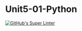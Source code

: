 # Unit5-01-Python
[![GitHub's Super Linter](https://github.com/ICS3UPROGRAMMINGALEXDM/Unit5-01-Python/workflows/GitHub's%20Super%20Linter/badge.svg)](https://github.com/ICS3UPROGRAMMINGALEXDM/Unit5-01-Python/actions)
